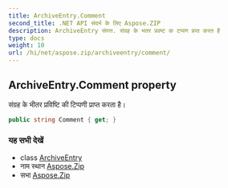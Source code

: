 ```yaml
---
title: ArchiveEntry.Comment
second_title: .NET API संदर्भ के लिए Aspose.ZIP
description: ArchiveEntry संपत्त. संग्रह के भतर प्रवष्ट क टप्पण प्रप्त करत है
type: docs
weight: 10
url: /hi/net/aspose.zip/archiveentry/comment/
---
```

## ArchiveEntry.Comment property

संग्रह के भीतर प्रविष्टि की टिप्पणी प्राप्त करता है।

```csharp
public string Comment { get; }
```

### यह सभी देखें

* class [ArchiveEntry](../)
* नाम स्थान [Aspose.Zip](../../archiveentry/)
* सभा [Aspose.Zip](../../../)


